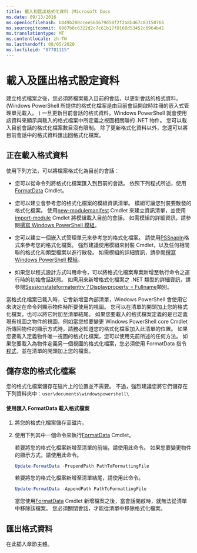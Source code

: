 ```yaml
---
title: 載入和匯出格式化資料 |Microsoft Docs
ms.date: 09/13/2016
ms.openlocfilehash: b449b280ccee561679d58f2f2a8b467c83150766
ms.sourcegitcommit: 0907b8c6322d2c7c61b17f8168d53452c8964b41
ms.translationtype: MT
ms.contentlocale: zh-TW
ms.lasthandoff: 08/05/2020
ms.locfileid: "87781115"
---
```

# <a name="loading-and-exporting-formatting-data"></a>載入及匯出格式設定資料

建立格式檔案之後，您必須將檔案載入目前的會話，以更新會話的格式資料。  (Windows PowerShell 所提供的格式化檔案是由目前會話開啟時註冊的嵌入式管理單元載入。 ) 一旦更新目前會話的格式資料，Windows PowerShell 就會使用該資料來顯示與載入的格式檔案中所定義之視圖相關聯的 .NET 物件。 您可以載入目前會話的格式化檔案數目沒有限制。 除了更新格式化資料以外，您還可以將目前會話中的格式資料匯出回格式化檔案。

## <a name="loading-format-data"></a>正在載入格式資料

使用下列方法，可以將檔案格式化為目前的會話：

- 您可以從命令列將格式化檔案匯入到目前的會話。 依照下列程式所述，使用[FormatData](/powershell/module/Microsoft.PowerShell.Utility/Update-FormatData) Cmdlet。

- 您可以建立會參考您的格式化檔案的模組資訊清單。 模組可讓您封裝要散發的格式化檔案。 使用[new-modulemanifest](/powershell/module/Microsoft.PowerShell.Core/New-ModuleManifest) Cmdlet 來建立資訊清單，並使用[import-module](/powershell/module/Microsoft.PowerShell.Core/Import-Module) Cmdlet 將模組載入目前的會話。 如需模組的詳細資訊，請參閱[撰寫 Windows PowerShell 模組](../module/writing-a-windows-powershell-module.md)。

- 您可以建立一個嵌入式管理單元來參考您的格式化檔案。 請使用[PSSnapIn](/dotnet/api/System.Management.Automation.PSSnapIn.Formats)格式來參考您的格式化檔案。 強烈建議使用模組來封裝 Cmdlet，以及任何相關聯的格式化和類型檔案以進行散發。 如需模組的詳細資訊，請參閱[撰寫 Windows PowerShell 模組](../module/writing-a-windows-powershell-module.md)。

- 如果您以程式設計方式叫用命令，可以將格式化檔案專案新增至執行命令之運行時的初始會話狀態。 如需用來新增格式化檔案之 .NET 類型的詳細資訊，請參閱[Sessionstateformatentry？Displayproperty = Fullname](/dotnet/api/System.Management.Automation.Runspaces.SessionStateFormatEntry)類別。

當格式化檔案已載入時，它會新增至內部清單，Windows PowerShell 會使用它來決定在命令列顯示物件時所要使用的視圖。 您可以在清單的開頭加上您的格式化檔案，也可以將它附加至清單結尾。 如果您要載入的格式檔案定義的是已定義現有視圖之物件的視圖，例如當您想要變更 Windows PowerShell core Cmdlet 所傳回物件的顯示方式時，請務必知道您的格式化檔案加入此清單的位置。 如果您要載入定義物件唯一視圖的格式化檔案，您可以使用先前所述的任何方法。  如果您要載入為物件定義另一個視圖的格式化檔案，您必須使用 FormatData 指令[程式](/powershell/module/Microsoft.PowerShell.Utility/Update-FormatData)，並在清單的開頭加上您的檔案。

## <a name="storing-your-formatting-file"></a>儲存您的格式化檔案

您的格式化檔案儲存在磁片上的位置並不需要。 不過，強烈建議您將它們儲存在下列資料夾中：`user\documents\windowspowershell\`

#### <a name="loading-a-format-file-using-import-formatdata"></a>使用匯入 FormatData 載入格式檔案

1. 將您的格式化檔案儲存至磁片。

2. 使用下列其中一個命令來執行[FormatData](/powershell/module/Microsoft.PowerShell.Utility/Update-FormatData) Cmdlet。

   若要將您的格式化檔案新增至清單的前端，請使用此命令。 如果您要變更物件的顯示方式，請使用此命令。

   ```powershell
   Update-FormatData -PrependPath PathToFormattingFile
   ```

   若要將您的格式化檔案新增至清單結尾，請使用此命令。

   ```powershell
   Update-FormatData -AppendPath PathToFormattingFile
   ```

   當您使用[FormatData](/powershell/module/Microsoft.PowerShell.Utility/Update-FormatData) Cmdlet 新增檔案之後，當會話開啟時，就無法從清單中移除該檔案。 您必須關閉會話，才能從清單中移除格式化檔案。

## <a name="exporting-format-data"></a>匯出格式資料

在此插入章節主體。
